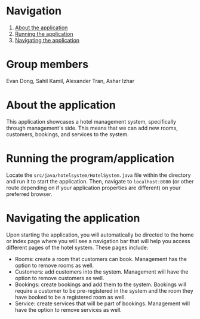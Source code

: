 # Navigation
1. [About the application](#about-the-application)
2. [Running the application](#running-the-programapplication)
3. [Navigating the application](#navigating-the-application)

# Group members
Evan Dong, Sahil Kamil, Alexander Tran, Ashar Izhar

# About the application
This application showcases a hotel management system, specifically through management's side. This means that we can add new rooms, customers, bookings, and services to the system. 

# Running the program/application

Locate the `src/java/hotelsystem/HotelSystem.java` file within the directory and run it to start the application. Then, navigate to `localhost:8080` (or other route depending on if your application properties are different) on your preferred browser.

# Navigating the application

Upon starting the application, you will automatically be directed to the home or index page where you will see a navigation bar that will help you access different pages of the hotel system. These pages include:
- Rooms: create a room that customers can book. Management has the option to remove rooms as well. 
- Customers: add customers into the system. Management will have the option to remove customers as well. 
- Bookings: create bookings and add them to the system. Bookings will require a customer to be pre-registered in the system and the room they have booked to be a registered room as well. 
- Service: create services that will be part of bookings. Management will have the option to remove services as well. 